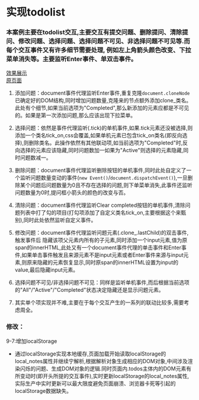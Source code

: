 #   实现todolist
### 本案例主要在todolist交互,主要交互有提交问题、删除提问、清除提问、修改问题、选择问题、选择问题不可见、非选择问题不可见等.而每个交互事件又有许多细节需要处理, 例如左上角箭头颜色改变、下拉菜单消失等。主要监听Enter事件、单双击事件。  
[效果展示](https://htmlpreview.github.io/?https://github.com/L-WJ1995/todolist/blob/master/todolist.html)  
[原页面](http://todomvc.com/examples/vue/)  
  
1. 添加问题：document事件代理监听Enter事件,重复克隆`document.cloneNode`已确定好的DOM结构,同时增加问题数量,克隆来的节点额外添加clone_类名。此处有个细节,如果当前选项为"Completed",那么新添加的元素应都是不可见的。如果是第一次添加问题,那么应该出现下拉菜单。     
  
2. 选择问题：依然是事件代理监听(.tick)的单机事件,如果.tick元素还没被选择,则添加一个类名tick_on,css会覆盖,如果单机元素已包含tick_on类名(即反向选择),则删除类名。此操作依然有其他联动项,如当前选项为"Completed"时,反向选择的元素应该隐藏,同时问题数加一如果为"Active"则选择的元素隐藏,同时问题数减一。  
  
3. 删除问题：document事件代理监听删除按钮的单机事件,同时此处自定义了一个监听问题数量变动的事件(`new Event()`/`document.dispatchEvent()`),一旦删除某个问题后问题数量为0且不存在选择的问题,则下单菜单消失,此事件还监听问题数量为0时,提问框小箭头的颜色的改变与否。  
  
4. 清除问题：document事件代理监听Clear completed按钮的单机事件,清除问题列表中打了勾的项目(打勾项添加了自定义类名tick_on,主要根据这个来甄别),同时此处依然监听自定义事件。  
  
5. 修改问题：document事件代理监听问题元素(.clone_.lastChild)的双击事件,触发事件后 隐藏该项父元素内所有的子元素,同时添加一个input元素,值为原span的innerHTML,此处又有一个document事件代理的单击事件和Enter事件,如果单击事件触发且来源元素不是input元素或者Enter事件来源与input元素,则原来隐藏的元素恢复显示,同时原span的innerHTML设置为input的value,最后隐藏input元素。  
  
6. 选择问题不可见/非选择问题不可见：同样是监听单机事件,而后根据当前选项的"All"/"Active"/"Completed"状态决定隐藏还是显示问题元素。  
  
7. 其实单个项实现并不难,主要在于每个交互产生的一系列的联动比较多,需要考虑周全。

### 修改：    
9-7:增加localStorage  
* 通过localStorage实现本地缓存,页面加载开始读取localStorage的local_notes属性并继续宁解析,根据解析对象生成相应的DOM对象,中间涉及渲染闪烁的问题、生成DOM对象的逻辑.同时页面内.todos主体内的DOM元素有所变动时(即开头所提的交互事件),实时更新localStorage的local_notes属性,实际生产中实时更新可以最大限度避免页面崩溃、浏览器卡死等引起的localStorage数据缺失。
  





